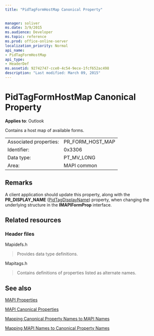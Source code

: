 ```yaml
---
title: "PidTagFormHostMap Canonical Property"
 
 
manager: soliver
ms.date: 3/9/2015
ms.audience: Developer
ms.topic: reference
ms.prod: office-online-server
localization_priority: Normal
api_name:
- PidTagFormHostMap
api_type:
- HeaderDef
ms.assetid: 92742747-cce0-4c54-9ece-1fcf652ac498
description: "Last modified: March 09, 2015"
---
```


# PidTagFormHostMap Canonical Property

  
  
**Applies to**: Outlook 
  
Contains a host map of available forms. 
  
|||
|:-----|:-----|
|Associated properties:  <br/> |PR_FORM_HOST_MAP  <br/> |
|Identifier:  <br/> |0x3306  <br/> |
|Data type:  <br/> |PT_MV_LONG  <br/> |
|Area:  <br/> |MAPI common  <br/> |
   
## Remarks

A client application should update this property, along with the **PR_DISPLAY_NAME** ([PidTagDisplayName](pidtagdisplayname-canonical-property.md)) property, when changing the underlying structure in the **IMAPIFormProp** interface. 
  
## Related resources

### Header files

Mapidefs.h
  
> Provides data type definitions.
    
Mapitags.h
  
> Contains definitions of properties listed as alternate names.
    
## See also



[MAPI Properties](mapi-properties.md)
  
[MAPI Canonical Properties](mapi-canonical-properties.md)
  
[Mapping Canonical Property Names to MAPI Names](mapping-canonical-property-names-to-mapi-names.md)
  
[Mapping MAPI Names to Canonical Property Names](mapping-mapi-names-to-canonical-property-names.md)

